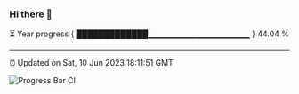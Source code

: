 ### Hi there 👋

⏳ Year progress { █████████████▁▁▁▁▁▁▁▁▁▁▁▁▁▁▁▁▁ } 44.04 %

---

⏰ Updated on Sat, 10 Jun 2023 18:11:51 GMT

![Progress Bar CI](https://github.com/liununu/liununu/workflows/Progress%20Bar%20CI/badge.svg)
